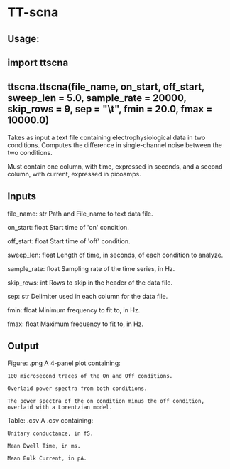 # TT-scna

## Usage:

## import ttscna
## ttscna.ttscna(file_name, on_start, off_start, sweep_len = 5.0, sample_rate = 20000, skip_rows = 9, sep = "\t", fmin = 20.0, fmax = 10000.0)


Takes as input a text file containing electrophysiological data in two conditions.
Computes the difference in single-channel noise between the two conditions.

Must contain one column, with time, expressed in seconds,
and a second column, with current, expressed in picoamps.

Inputs
----------
file_name: str
    Path and File_name to text data file.

on_start: float
    Start time of 'on' condition.

off_start: float
    Start time of 'off' condition.

sweep_len: float
    Length of time, in seconds, of each condition to analyze.

sample_rate: float
    Sampling rate of the time series, in Hz.

skip_rows: int
    Rows to skip in the header of the data file.

sep: str
    Delimiter used in each column for the data file.

fmin: float
    Minimum frequency to fit to, in Hz.

fmax: float
    Maximum frequency to fit to, in Hz.

Output
----------
Figure: .png
    A 4-panel plot containing:
        
    100 microsecond traces of the On and Off conditions.
    
    Overlaid power spectra from both conditions.
        
    The power spectra of the on condition minus the off condition, 
    overlaid with a Lorentzian model.
        
Table: .csv
    A .csv containing:

    Unitary conductance, in fS.
    
    Mean Dwell Time, in ms.
        
    Mean Bulk Current, in pA.
